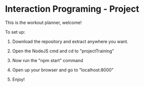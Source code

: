 Interaction Programing - Project
=================================================
This is the workout planner, welcome!

To set up:

1. Download the repository and extract anywhere you want.

2. Open the NodeJS cmd and cd to "projectTraining"

3. Now run the "npm start" command

4. Open up your browser and go to "localhost:8000"

5. Enjoy!
